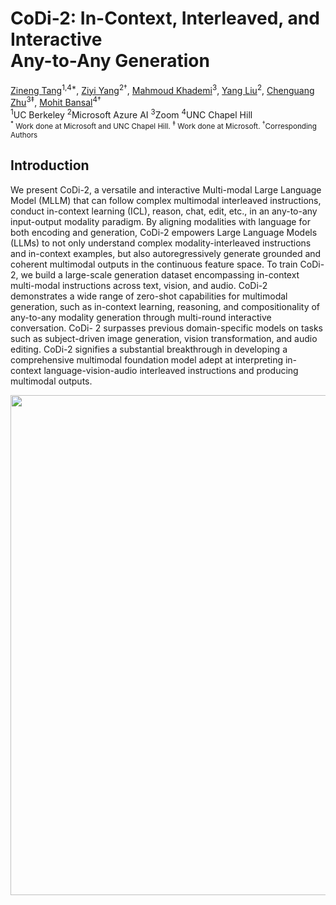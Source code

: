 <h1 class="title is-1 publication-title">CoDi-2: In-Context, Interleaved, and Interactive<br> Any-to-Any Generation</h1>
          <div class="is-size-5 publication-authors">
            <span class="author-block">
              <a href="https://zinengtang.github.io/">Zineng Tang</a><sup>1,4*</sup>,</span>
            <span class="author-block">
              <a href="https://ziyi-yang.github.io/">Ziyi Yang</a><sup>2†</sup>,</span>
            <span class="author-block">
			<span class="author-block">
			  <a href="https://www.microsoft.com/en-us/research/people/mkhademi/">Mahmoud Khademi</a><sup>3</sup>,</span>
			<span class="author-block">
			<span class="author-block">
			  <a href="https://nlp-yang.github.io/">Yang Liu</a><sup>2</sup>,</span>
			<span class="author-block">
              <a href="https://scholar.google.com/citations?user=1b2kKWoAAAAJ&hl=en">Chenguang Zhu</a><sup>3‡</sup>,
            </span>
            <span class="author-block">
              <a href="https://www.cs.unc.edu/~mbansal/">Mohit Bansal</a><sup>4†</sup>
            </span>
          </div>
<div class="is-size-5 publication-authors">
	<span class="author-block"><sup>1</sup>UC Berkeley</span>
	<span class="author-block"><sup>2</sup>Microsoft Azure AI</span>
        <span class="author-block"><sup>3</sup>Zoom</span>
	<span class="author-block"><sup>4</sup>UNC Chapel Hill</span>
	<br>
	<span class="author-block"><small><sup>*</sup> Work done at Microsoft and UNC Chapel Hill. <sup>‡</sup> Work done at Microsoft. <sup>†</sup>Corresponding Authors</span></small>
 </div>


## Introduction 

We present CoDi-2, a versatile and interactive Multi-modal Large Language Model (MLLM) that can follow complex multimodal interleaved instructions, conduct in-context learning (ICL), reason, chat, edit, etc., in an any-to-any input-output modality paradigm. By aligning modalities with language for both encoding and generation, CoDi-2 empowers Large Language Models (LLMs) to not only understand complex modality-interleaved instructions and in-context examples, but also autoregressively generate grounded and coherent multimodal outputs in the continuous feature space. To train CoDi-2, we build a large-scale generation dataset encompassing in-context multi-modal instructions across text, vision, and audio. CoDi-2 demonstrates a wide range of zero-shot capabilities for multimodal generation, such as in-context learning, reasoning, and compositionality of any-to-any modality generation through multi-round interactive conversation. CoDi- 2 surpasses previous domain-specific models on tasks such as subject-driven image generation, vision transformation, and audio editing. CoDi-2 signifies a substantial breakthrough in developing a comprehensive multimodal foundation model adept at interpreting in-context language-vision-audio interleaved instructions and producing multimodal outputs.

<p align="center">
  <img align="middle" width="800" src="assets/teaser.gif"/>
</p>
